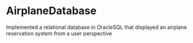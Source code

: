 # AirplaneDatabase

Implemented a relational database in OracleSQL that displayed an airplane reservation system from a user perspective

